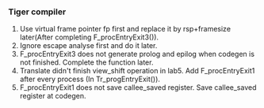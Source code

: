 ### Tiger compiler
1. Use virtual frame pointer fp first and replace it by rsp+framesize later(After completing F_procEntryExit3()).
2. Ignore escape analyse first and do it later.
3. F_procEntryExit3 does not generate prolog and epilog when codegen is not finished. Complete the function later.
4. Translate didn't finish view_shift operation in lab5. Add F_procEntryExit1 after every process (In Tr_progEntryExit()).
5. F_procEntryExit1 does not save callee_saved register. Save callee_saved register at codegen.